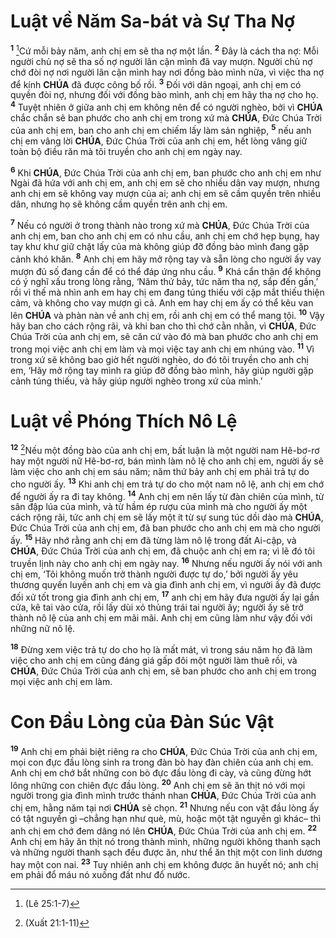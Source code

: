 # Luật về Năm Sa-bát và Sự Tha Nợ
<sup><b>1</b></sup> [^1*]Cứ mỗi bảy năm, anh chị em sẽ tha nợ một lần. <sup><b>2</b></sup> Đây là cách tha nợ: Mỗi người chủ nợ sẽ tha số nợ người lân cận mình đã vay mượn. Người chủ nợ chớ đòi nợ nơi người lân cận mình hay nơi đồng bào mình nữa, vì việc tha nợ để kính **CHÚA** đã được công bố rồi. <sup><b>3</b></sup> Đối với dân ngoại, anh chị em có quyền đòi nợ, nhưng đối với đồng bào mình, anh chị em hãy tha nợ cho họ. <sup><b>4</b></sup> Tuyệt nhiên ở giữa anh chị em không nên để có người nghèo, bởi vì **CHÚA** chắc chắn sẽ ban phước cho anh chị em trong xứ mà **CHÚA**, Đức Chúa Trời của anh chị em, ban cho anh chị em chiếm lấy làm sản nghiệp, <sup><b>5</b></sup> nếu anh chị em vâng lời **CHÚA**, Đức Chúa Trời của anh chị em, hết lòng vâng giữ toàn bộ điều răn mà tôi truyền cho anh chị em ngày nay.

<sup><b>6</b></sup> Khi **CHÚA**, Đức Chúa Trời của anh chị em, ban phước cho anh chị em như Ngài đã hứa với anh chị em, anh chị em sẽ cho nhiều dân vay mượn, nhưng anh chị em sẽ không vay mượn của ai; anh chị em sẽ cầm quyền trên nhiều dân, nhưng họ sẽ không cầm quyền trên anh chị em.

<sup><b>7</b></sup> Nếu có người ở trong thành nào trong xứ mà **CHÚA**, Đức Chúa Trời của anh chị em, ban cho anh chị em có nhu cầu, anh chị em chớ hẹp bụng, hay tay khư khư giữ chặt lấy của mà không giúp đỡ đồng bào mình đang gặp cảnh khó khăn. <sup><b>8</b></sup> Anh chị em hãy mở rộng tay và sẵn lòng cho người ấy vay mượn đủ số đang cần để có thể đáp ứng nhu cầu. <sup><b>9</b></sup> Khá cẩn thận để không có ý nghĩ xấu trong lòng rằng, ‘Năm thứ bảy, tức năm tha nợ, sắp đến gần,’ rồi vì thế mà nhìn anh em hay chị em đang túng thiếu với cặp mắt thiếu thiện cảm, và không cho vay mượn gì cả. Anh em hay chị em ấy có thể kêu van lên **CHÚA** và phàn nàn về anh chị em, rồi anh chị em có thể mang tội. <sup><b>10</b></sup> Vậy hãy ban cho cách rộng rãi, và khi ban cho thì chớ cằn nhằn, vì **CHÚA**, Đức Chúa Trời của anh chị em, sẽ căn cứ vào đó mà ban phước cho anh chị em trong mọi việc anh chị em làm và mọi việc tay anh chị em nhúng vào. <sup><b>11</b></sup> Vì trong xứ sẽ không bao giờ hết người nghèo, do đó tôi truyền cho anh chị em, ‘Hãy mở rộng tay mình ra giúp đỡ đồng bào mình, hãy giúp người gặp cảnh túng thiếu, và hãy giúp người nghèo trong xứ của mình.’


# Luật về Phóng Thích Nô Lệ
<sup><b>12</b></sup> [^2*]Nếu một đồng bào của anh chị em, bất luận là một người nam Hê-bơ-rơ hay một người nữ Hê-bơ-rơ, bán mình làm nô lệ cho anh chị em, người ấy sẽ làm việc cho anh chị em sáu năm; năm thứ bảy anh chị em phải trả tự do cho người ấy. <sup><b>13</b></sup> Khi anh chị em trả tự do cho một nam nô lệ, anh chị em chớ để người ấy ra đi tay không. <sup><b>14</b></sup> Anh chị em nên lấy từ đàn chiên của mình, từ sân đập lúa của mình, và từ hầm ép rượu của mình mà cho người ấy một cách rộng rãi, tức anh chị em sẽ lấy một ít từ sự sung túc dồi dào mà **CHÚA**, Đức Chúa Trời của anh chị em, đã ban phước cho anh chị em mà cho người ấy. <sup><b>15</b></sup> Hãy nhớ rằng anh chị em đã từng làm nô lệ trong đất Ai-cập, và **CHÚA**, Đức Chúa Trời của anh chị em, đã chuộc anh chị em ra; vì lẽ đó tôi truyền lịnh này cho anh chị em ngày nay. <sup><b>16</b></sup> Nhưng nếu người ấy nói với anh chị em, ‘Tôi không muốn trở thành người được tự do,’ bởi người ấy yêu thương quyến luyến anh chị em và gia đình anh chị em, vì người ấy đã được đối xử tốt trong gia đình anh chị em, <sup><b>17</b></sup> anh chị em hãy đưa người ấy lại gần cửa, kê tai vào cửa, rồi lấy dùi xỏ thủng trái tai người ấy; người ấy sẽ trở thành nô lệ của anh chị em mãi mãi. Anh chị em cũng làm như vậy đối với những nữ nô lệ.

<sup><b>18</b></sup> Đừng xem việc trả tự do cho họ là mất mát, vì trong sáu năm họ đã làm việc cho anh chị em cũng đáng giá gấp đôi một người làm thuê rồi, và **CHÚA**, Đức Chúa Trời của anh chị em, sẽ ban phước cho anh chị em trong mọi việc anh chị em làm.


# Con Đầu Lòng của Đàn Súc Vật
<sup><b>19</b></sup> Anh chị em phải biệt riêng ra cho **CHÚA**, Đức Chúa Trời của anh chị em, mọi con đực đầu lòng sinh ra trong đàn bò hay đàn chiên của anh chị em. Anh chị em chớ bắt những con bò đực đầu lòng đi cày, và cũng đừng hớt lông những con chiên đực đầu lòng. <sup><b>20</b></sup> Anh chị em sẽ ăn thịt nó với mọi người trong gia đình mình trước thánh nhan **CHÚA**, Đức Chúa Trời của anh chị em, hằng năm tại nơi **CHÚA** sẽ chọn. <sup><b>21</b></sup> Nhưng nếu con vật đầu lòng ấy có tật nguyền gì –chẳng hạn như què, mù, hoặc một tật nguyền gì khác– thì anh chị em chớ đem dâng nó lên **CHÚA**, Đức Chúa Trời của anh chị em. <sup><b>22</b></sup> Anh chị em hãy ăn thịt nó trong thành mình, những người không thanh sạch và những người thanh sạch đều được ăn, như thể ăn thịt một con linh dương hay một con nai. <sup><b>23</b></sup> Tuy nhiên anh chị em không được ăn huyết nó; anh chị em phải đổ máu nó xuống đất như đổ nước.

[^1*]: (Lê 25:1-7)
[^2*]: (Xuất 21:1-11)